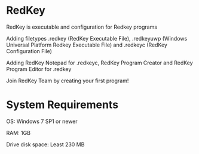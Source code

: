 # RedKey
RedKey is executable and configuration for Redkey programs

Adding filetypes .redkey (RedKey Executable File), .redkeyuwp (Windows Universal Platform Redkey Executable File) and .redkeyc (RedKey Configuration File)

Adding RedKey Notepad for .redkeyc, RedKey Program Creator and RedKey Program Editor for .redkey

Join RedKey Team by creating your first program!
# System Requirements
OS: Windows 7 SP1 or newer

RAM: 1GB

Drive disk space: Least 230 MB
